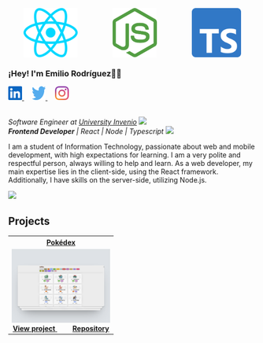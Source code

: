 <div align="center">
    <img align="center" src="./images/react.svg" alt="React.JS" height="100px" width="110px" />   
    &nbsp;&nbsp;&nbsp;&nbsp;&nbsp;&nbsp;&nbsp;&nbsp;&nbsp;&nbsp;&nbsp;&nbsp;&nbsp;&nbsp;&nbsp;&nbsp;
    <img align="center" src="./images/nodejs.svg" alt="Node.JS" height="100px" width="90px" />   
    &nbsp;&nbsp;&nbsp;&nbsp;&nbsp;&nbsp;&nbsp;&nbsp;&nbsp;&nbsp;&nbsp;&nbsp;&nbsp;&nbsp;&nbsp;&nbsp;
    <img align="center" src="./images/typescript.svg" alt="Typescript" height="100px" width="100px" />
</div>

<div align:center;" >
    <h3>¡Hey! I'm Emilio Rodríguez👋🏼</h3>
    <a href="https://www.linkedin.com/in/emiliojrb/" target="blank"> 
        <img src="./images/linkedin.svg" alt="emiliojrb" height="28px" width="28px"> 
    </a>
    &nbsp;&nbsp;&nbsp; <!-- Puedes ajustar la cantidad de espacios según sea necesario -->
    <a href="https://twitter.com/_emiliojrb" target="blank"> 
        <img src="./images/twitter.svg" alt="_emiliojrb" height="28px" width="28px"> 
    </a>
    &nbsp;&nbsp;&nbsp; <!-- Puedes ajustar la cantidad de espacios según sea necesario -->
    <a href="https://instagram.com/_emiliorb" target="blank"> 
        <img src="./images/instagram.svg" alt="_emiliorb" height="28px" width="28px"> 
    </a>
</div>


<br>

<p>
  <em>Software Engineer at <a href="https://somosdual.org/">University Invenio</a>
    <img src="https://www.svgrepo.com/show/405749/graduation-cap.svg" width="18">
    <br>
    <strong>Frontend Developer</strong> | React | Node | Typescript
    <img src="https://media.giphy.com/media/WUlplcMpOCEmTGBtBW/giphy.gif" width="30">
  </em>
</p>

I am a student of Information Technology, passionate about web and mobile development, with high expectations for learning. I am a very polite and respectful person, always willing to help and learn. As a web developer, my main expertise lies in the client-side, using the React framework. Additionally, I have skills on the server-side, utilizing Node.js.

<img src="https://media.giphy.com/media/3ov9jNziFTMfzSumAw/giphy.gif" width="250">

## Projects

<table width="100%">
  <tr>
    <th>
      <a href="https://emiliojrb26.github.io/Pokedex/" target="_blank">
        Pokédex
      </a>
    </th>
  </tr>

  <tr>
    <td align="center">
      <a href="https://emiliojrb26.github.io/Pokedex/">
        <img src="./images/pokedex.png" alt="Pokedex Project" width="200px">
      </a>
      <br>
      <a href="https://emiliojrb26.github.io/Pokedex/">
        <strong>View project</strong>
      </a>
      <span style="margin-right: 20px;">&nbsp;&nbsp;</span>
      <a href="https://github.com/emiliojrb26/Pokedex">
        <strong>Repository</strong>
      </a>
    </td>
  </tr>
</table>
